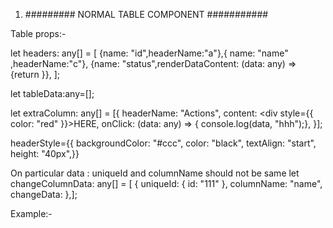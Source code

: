 1.  ######### NORMAL TABLE COMPONENT ###########

Table props:-

let headers: any[] = [
{name: "id",headerName:"a"},{ name: "name" ,headerName:"c"},
{name: "status",renderDataContent: (data: any) => {return <Component />}},
];

let tableData:any=[];

let extraColumn: any[] = [{
headerName: "Actions",
content: <div style={{ color: "red" }}>HERE</div>,
onClick: (data: any) => {
console.log(data, "hhh");},
}];

headerStyle={{
backgroundColor: "#ccc",
color: "black",
textAlign: "start",
height: "40px",}}

On particular data : uniqueId and columnName should not be same
let changeColumnData: any[] = [
{ uniqueId: { id: "111" }, columnName: "name", changeData: <UserAdd /> },];

Example:-

<!-- <NormalTable
headers={headers}
headerStyle={{backgroundColor: "#ccc",color: "black",textAlign: "start",height: "40px",}}
tableData={columns}
extraColumn={extraColumn}
capitalizingHeaders={true}
changeColumnData={changeColumnData}
pagination={true}
footerStyle={{}}
onRowClick={() => {}}
onRowSelected={true or false}  //for checked rows
sortBy={"name"}  //sort by initial
</NormalTable> -->
